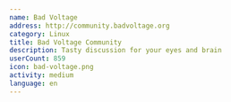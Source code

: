 ```yaml
---
name: Bad Voltage
address: http://community.badvoltage.org
category: Linux
title: Bad Voltage Community
description: Tasty discussion for your eyes and brain
userCount: 859
icon: bad-voltage.png
activity: medium
language: en
---
```

